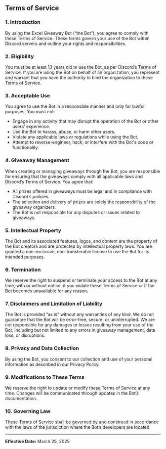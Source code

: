 ## **Terms of Service**

### **1. Introduction**
By using the Excel Giveaway Bot (“the Bot”), you agree to comply with these Terms of Service. These terms govern your use of the Bot within Discord servers and outline your rights and responsibilities.

### **2. Eligibility**
You must be at least 13 years old to use the Bot, as per Discord’s Terms of Service. If you are using the Bot on behalf of an organization, you represent and warrant that you have the authority to bind the organization to these Terms of Service.

### **3. Acceptable Use**
You agree to use the Bot in a responsible manner and only for lawful purposes. You must not:

- Engage in any activity that may disrupt the operation of the Bot or other users’ experience.
- Use the Bot to harass, abuse, or harm other users.
- Violate any applicable laws or regulations while using the Bot.
- Attempt to reverse-engineer, hack, or interfere with the Bot's code or functionality.

### **4. Giveaway Management**
When creating or managing giveaways through the Bot, you are responsible for ensuring that the giveaways comply with all applicable laws and Discord’s Terms of Service. You agree that:

- All prizes offered in giveaways must be legal and in compliance with Discord’s policies.
- The selection and delivery of prizes are solely the responsibility of the giveaway organizers.
- The Bot is not responsible for any disputes or issues related to giveaways.

### **5. Intellectual Property**
The Bot and its associated features, logos, and content are the property of the Bot creators and are protected by intellectual property laws. You are granted a non-exclusive, non-transferable license to use the Bot for its intended purposes.

### **6. Termination**
We reserve the right to suspend or terminate your access to the Bot at any time, with or without notice, if you violate these Terms of Service or if the Bot becomes unavailable for any reason.

### **7. Disclaimers and Limitation of Liability**
The Bot is provided “as is” without any warranties of any kind. We do not guarantee that the Bot will be error-free, secure, or uninterrupted. We are not responsible for any damages or losses resulting from your use of the Bot, including but not limited to any errors in giveaway management, data loss, or disruptions.

### **8. Privacy and Data Collection**
By using the Bot, you consent to our collection and use of your personal information as described in our Privacy Policy.

### **9. Modifications to These Terms**
We reserve the right to update or modify these Terms of Service at any time. Changes will be communicated through updates in the Bot’s documentation.

### **10. Governing Law**
These Terms of Service shall be governed by and construed in accordance with the laws of the jurisdiction where the Bot’s developers are located.

---

**Effective Date:** March 25, 2025